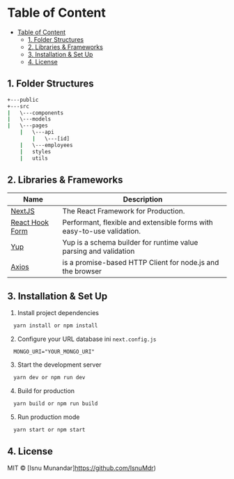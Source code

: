 # Table of Content

- [Table of Content](#table-of-content)
  - [1. Folder Structures](#1-folder-structures)
  - [2. Libraries & Frameworks](#2-libraries--frameworks)
  - [3. Installation & Set Up](#3-installation--set-up)
  - [4. License](#4-license)

## 1. Folder Structures

```bash
+---public
+---src
|   \---components
|   \---models
|   \---pages
    |   \---api
        |   \---[id]   
    |   \---employees
    |   styles
    |   utils
```

## 2. Libraries & Frameworks

| Name                                            | Description                                                            |
| ----------------------------------------------- | ---------------------------------------------------------------------- |
| [NextJS](https://nextjs.org/)                   | The React Framework for Production.                                    |
| [React Hook Form](https://react-hook-form.com/) | Performant, flexible and extensible forms with easy-to-use validation. |
| [Yup](https://github.com/jquense/yup)           | Yup is a schema builder for runtime value parsing and validation       |
| [Axios](https://axios-http.com/)                | is a promise-based HTTP Client for node.js and the browser             |

## 3. Installation & Set Up

1. Install project dependencies

```bash
  yarn install or npm install
```

2. Configure your URL database ini `next.config.js`

```env
  MONGO_URI="YOUR_MONGO_URI"
```

3. Start the development server

```bash
  yarn dev or npm run dev
```

4. Build for production

```bash
  yarn build or npm run build
```

5. Run production mode

```bash
  yarn start or npm start
```

## 4. License

MIT © [Isnu Munandar]https://github.com/IsnuMdr)
